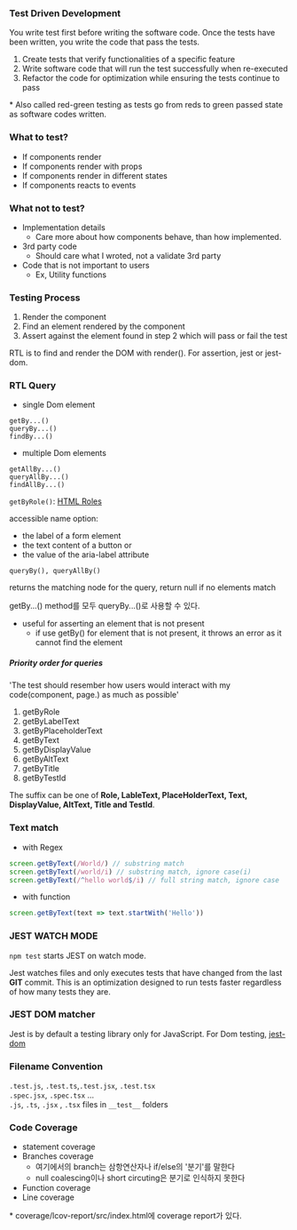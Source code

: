 ### Test Driven Development

You write test first before writing the software code. Once the tests have been written, you write the code that pass the tests.
1. Create tests that verify functionalities of a specific feature
2. Write software code that will run the test successfully when re-executed
3. Refactor the code for optimization while ensuring the tests continue to pass

\* Also called red-green testing as tests go from reds to green passed state as software codes written.

### What to test?

- If components render 
- If components render with props 
- If components render in different states
- If components reacts to events

### What not to test?

- Implementation details
  - Care more about how components behave, than how implemented.
- 3rd party code
  - Should care what I wroted, not a validate 3rd party
- Code that is not important to users
  - Ex, Utility functions

### Testing Process

1. Render the component
2. Find an element rendered by the component
3. Assert against the element found in step 2 which will pass or fail the test

RTL is to find and render the DOM with render(). For assertion, jest or jest-dom.

### RTL Query

- single Dom element
```
getBy...()
queryBy...()
findBy...()
```
- multiple Dom elements
```
getAllBy...()
queryAllBy...()
findAllBy...()
```

```getByRole()```: [HTML Roles](https://www.w3.org/TR/html-aria/#docconformance)

accessible name option:
- the label of a form element
- the text content of a button or
- the value of the aria-label attribute

```queryBy(), queryAllBy()```

returns the matching node for the query, return null if no elements match

getBy...() method를 모두 queryBy...()로 사용할 수 있다.

- useful for asserting an element that is not present
  - if use getBy() for element that is not present, it throws an error as it cannot find the element


##### Priority order for queries

'The test should resember how users would interact with my code(component, page.) as much as possible'
1. getByRole
2. getByLabelText
3. getByPlaceholderText
4. getByText
5. getByDisplayValue
6. getByAltText
7. getByTitle
8. getByTestId


The suffix can be one of **Role, LableText, PlaceHolderText, Text, DisplayValue, AltText, Title and TestId**. 

### Text match 

* with Regex

```js
screen.getByText(/World/) // substring match
screen.getByText(/world/i) // substring match, ignore case(i)
screen.getByText(/^hello world$/i) // full string match, ignore case
```
* with function

```js
screen.getByText(text => text.startWith('Hello'))

```




### JEST WATCH MODE
```npm test``` starts JEST on watch mode.

Jest watches files and only executes tests that have changed from the last **GIT** commit. This is an optimization designed to run tests faster regardless of how many tests they are.

### JEST DOM matcher

Jest is by default a testing library only for JavaScript. For Dom testing, [jest-dom](https://github.com/testing-library/jest-dom)

### Filename Convention

```.test.js```, ```.test.ts```,```.test.jsx```, ```.test.tsx``` <br/>
```.spec.jsx```, ```.spec.tsx``` ...<br/>
```.js```, ```.ts```, ```.jsx``` , ```.tsx``` files in ```__test__``` folders

### Code Coverage

- statement coverage
- Branches coverage
  - 여기에서의 branch는 삼항연산자나 if/else의 '분기'를 말한다
  - null coalescing이나 short circuting은 분기로 인식하지 못한다
- Function coverage
- Line coverage

\* coverage/lcov-report/src/index.html에 coverage report가 있다.
